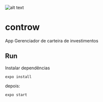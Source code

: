 ![alt text](https://github.com/luisgmfarias/controw/blob/master/assets/logo.png?raw=true)
# controw
App Gerenciador de carteira de investimentos

## Run

Instalar dependências
```
expo install
```
depois:

```
expo start
```

